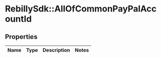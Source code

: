 # RebillySdk::AllOfCommonPayPalAccountId

## Properties
Name | Type | Description | Notes
------------ | ------------- | ------------- | -------------

